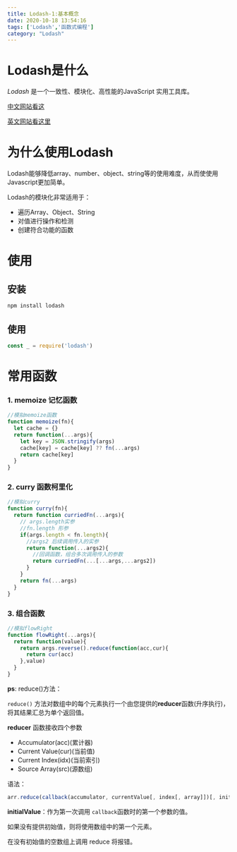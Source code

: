 ```yaml
---
title: Lodash-1:基本概念
date: 2020-10-18 13:54:16
tags: ['Lodash','函数式编程']
category: "Lodash"
---
```


# Lodash是什么

*Lodash* 是一个一致性、模块化、高性能的JavaScript 实用工具库。

[中文网站看这](https://www.lodashjs.com/)

[英文网站看这里](https://lodash.com/)

# 为什么使用Lodash

Lodash能够降低array、number、object、string等的使用难度，从而使使用Javascript更加简单。

Lodash的模块化非常适用于：

* 遍历Array、Object、String
* 对值进行操作和检测
* 创建符合功能的函数

# 使用

## 安装

```shell
npm install lodash
```

## 使用

```js
const _ = require('lodash')
```



# 常用函数

### 1. memoize 记忆函数

```js
//模拟memoize函数
function memoize(fn){
  let cache = {}
  return function(...args){
    let key = JSON.stringify(args)
    cache[key] = cache[key] ?? fn(...args)
    return cache[key]
  }
}
```

### 2. curry 函数柯里化

```js
//模拟curry
function curry(fn){
  return function curriedFn(...args){
    // args.length实参
    //fn.length 形参
    if(args.length < fn.length){
      //args2 后续调用传入的实参
      return function(...args2){
        //回调函数，组合多次调用传入的参数
        return curriedFn(...[...args,...args2])
      }
    }
    return fn(...args)
  }
}
```

### 3. 组合函数

```js
//模拟flowRight
function flowRight(...args){
  return function(value){
    return args.reverse().reduce(function(acc,cur){
      return cur(acc)
    },value)
  }
}
```

**ps**: reduce()方法：

`reduce()` 方法对数组中的每个元素执行一个由您提供的**reducer**函数(升序执行)，将其结果汇总为单个返回值。

**reducer** 函数接收四个参数

* Accumulator(acc)(累计器)
* Current Value(cur)(当前值)
* Current Index(idx)(当前索引)
* Source Array(src)(源数组)

语法：

```js
arr.reduce(callback(accumulator, currentValue[, index[, array]])[, initialValue])
```

**initialValue**：作为第一次调用 `callback`函数时的第一个参数的值。 

如果没有提供初始值，则将使用数组中的第一个元素。

 在没有初始值的空数组上调用 reduce 将报错。
